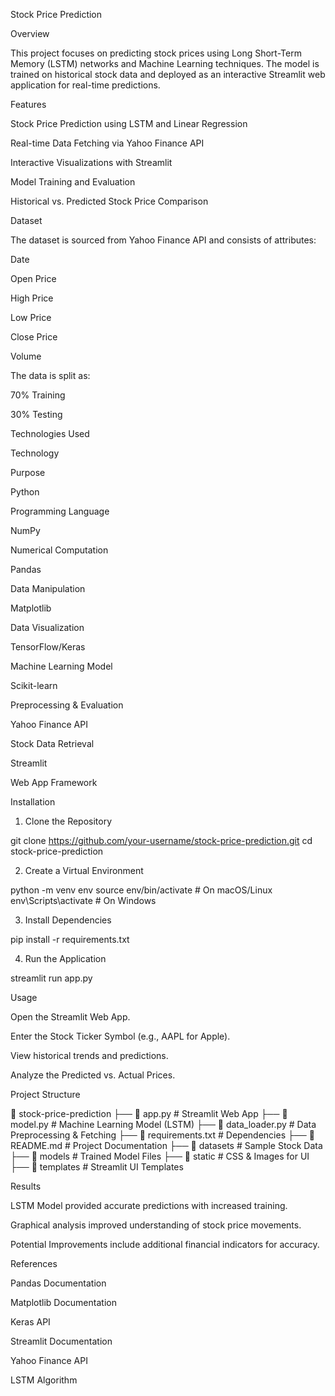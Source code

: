 Stock Price Prediction

Overview

This project focuses on predicting stock prices using Long Short-Term Memory (LSTM) networks and Machine Learning techniques. The model is trained on historical stock data and deployed as an interactive Streamlit web application for real-time predictions.

Features

Stock Price Prediction using LSTM and Linear Regression

Real-time Data Fetching via Yahoo Finance API

Interactive Visualizations with Streamlit

Model Training and Evaluation

Historical vs. Predicted Stock Price Comparison

Dataset

The dataset is sourced from Yahoo Finance API and consists of attributes:

Date

Open Price

High Price

Low Price

Close Price

Volume

The data is split as:

70% Training

30% Testing

Technologies Used

Technology

Purpose

Python

Programming Language

NumPy

Numerical Computation

Pandas

Data Manipulation

Matplotlib

Data Visualization

TensorFlow/Keras

Machine Learning Model

Scikit-learn

Preprocessing & Evaluation

Yahoo Finance API

Stock Data Retrieval

Streamlit

Web App Framework

Installation

1. Clone the Repository

git clone https://github.com/your-username/stock-price-prediction.git
cd stock-price-prediction

2. Create a Virtual Environment

python -m venv env
source env/bin/activate  # On macOS/Linux
env\Scripts\activate     # On Windows

3. Install Dependencies

pip install -r requirements.txt

4. Run the Application

streamlit run app.py

Usage

Open the Streamlit Web App.

Enter the Stock Ticker Symbol (e.g., AAPL for Apple).

View historical trends and predictions.

Analyze the Predicted vs. Actual Prices.

Project Structure

📂 stock-price-prediction
 ├── 📜 app.py             # Streamlit Web App
 ├── 📜 model.py           # Machine Learning Model (LSTM)
 ├── 📜 data_loader.py     # Data Preprocessing & Fetching
 ├── 📜 requirements.txt   # Dependencies
 ├── 📜 README.md          # Project Documentation
 ├── 📂 datasets           # Sample Stock Data
 ├── 📂 models             # Trained Model Files
 ├── 📂 static             # CSS & Images for UI
 ├── 📂 templates          # Streamlit UI Templates

Results

LSTM Model provided accurate predictions with increased training.

Graphical analysis improved understanding of stock price movements.

Potential Improvements include additional financial indicators for accuracy.



References

Pandas Documentation

Matplotlib Documentation

Keras API

Streamlit Documentation

Yahoo Finance API

LSTM Algorithm

